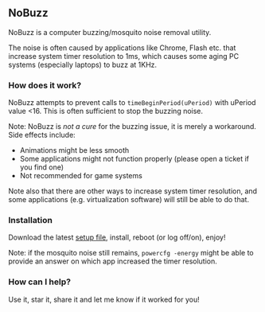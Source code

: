 ## NoBuzz
NoBuzz is a computer buzzing/mosquito noise removal utility.

The noise is often caused by applications like Chrome, Flash etc. that increase system timer resolution to 1ms,
which causes some aging PC systems (especially laptops) to buzz at 1KHz.

### How does it work?

NoBuzz attempts to prevent calls to `timeBeginPeriod(uPeriod)` with uPeriod value <16. This is often sufficient to stop the buzzing noise.

Note: NoBuzz is _not a cure_ for the buzzing issue, it is merely a workaround. Side effects include:
* Animations might be less smooth
* Some applications might not function properly (please open a ticket if you find one)
* Not recommended for game systems

Note also that there are other ways to increase system timer resolution, and some applications (e.g. virtualization software) will still be able to do that.

### Installation

Download the latest [setup file](https://github.com/rustyx/nobuzz/releases/download/v0.5/nobuzz_setup.exe), install, reboot (or log off/on), enjoy!

Note: if the mosquito noise still remains, `powercfg -energy` might be able to provide an answer on which app increased the timer resolution.

### How can I help?

Use it, star it, share it and let me know if it worked for you!
